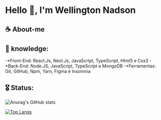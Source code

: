 # Hello 🖖, I'm Wellington Nadson

## ☕ About-me


## 🎯 knowledge:

-*Front-End: React.Js, Next.Js, JavaScript, TypeScript, Html5 e Css3
-*Back-End: Node.JS, JavaScript, TypeScript e MongoDB
-*Ferramentas: Git, GitHub, Npm, Yarn, Figma e Insomnia
  
## 🎖️ Status:


![Anurag's GitHub stats](https://github-readme-stats.vercel.app/api?username=wellingtonnadson1&theme=dark&show_icons=true)

[![Top Langs](https://github-readme-stats.vercel.app/api/top-langs/?username=wellingtonnadson1&layout=compact)](https://github.com/WellingtonNadson1/wellingtonnadson)
